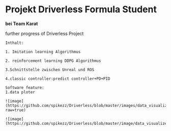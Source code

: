 Projekt Driverless Formula Student
====  
**bei Team Karat**

further progress of Driverless Project

    Inthalt:
    
    1. Imitation learning Algorithmus
    
    2. reinforcement learning DDPG Algorithmus

    3.Schnittstelle zwischen Unreal und ROS
  
    4.classic controller:predict controller+PD+PID
    
    Software feature:
    1.data ploter
    
    ![image](https://github.com/spikezz/Driverless/blob/master/images/data_visualizer.gif?raw=true)
    
    ![image](https://github.com/spikezz/Driverless/blob/master/image/data_visualizer.gif)
    


